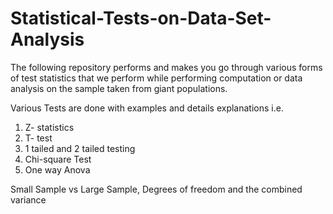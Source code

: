 # Statistical-Tests-on-Data-Set-Analysis

The following repository performs and makes you go through various forms of test statistics that we perform while performing computation or data analysis on the sample taken from giant populations.

Various Tests are done with examples and details explanations i.e. 

1) Z- statistics
2) T- test
3) 1 tailed and 2 tailed testing
4) Chi-square Test
5) One way Anova

Small Sample vs Large Sample, Degrees of freedom and the combined variance
